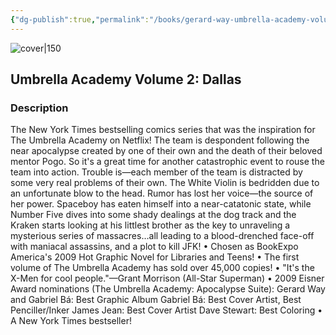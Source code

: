 ```yaml
---
{"dg-publish":true,"permalink":"/books/gerard-way-umbrella-academy-volume-2-dallas/","title":"\"Umbrella Academy Volume 2\"","tags":["graphic-novel","Fantasy","super-heroes","science-fiction"]}
---
```




![cover|150](http://books.google.com/books/content?id=_F2FvIsqrZ8C&printsec=frontcover&img=1&zoom=1&edge=curl&source=gbs_api)

## Umbrella Academy Volume 2: Dallas

### Description

The New York Times bestselling comics series that was the inspiration for The Umbrella Academy on Netflix! The team is despondent following the near apocalypse created by one of their own and the death of their beloved mentor Pogo. So it's a great time for another catastrophic event to rouse the team into action. Trouble is—each member of the team is distracted by some very real problems of their own. The White Violin is bedridden due to an unfortunate blow to the head. Rumor has lost her voice—the source of her power. Spaceboy has eaten himself into a near-catatonic state, while Number Five dives into some shady dealings at the dog track and the Kraken starts looking at his littlest brother as the key to unraveling a mysterious series of massacres…all leading to a blood-drenched face-off with maniacal assassins, and a plot to kill JFK! • Chosen as BookExpo America's 2009 Hot Graphic Novel for Libraries and Teens! • The first volume of The Umbrella Academy has sold over 45,000 copies! • "It's the X-Men for cool people."—Grant Morrison (All-Star Superman) • 2009 Eisner Award nominations (The Umbrella Academy: Apocalypse Suite): Gerard Way and Gabriel Bá: Best Graphic Album Gabriel Bá: Best Cover Artist, Best Penciller/Inker James Jean: Best Cover Artist Dave Stewart: Best Coloring • A New York Times bestseller!
```